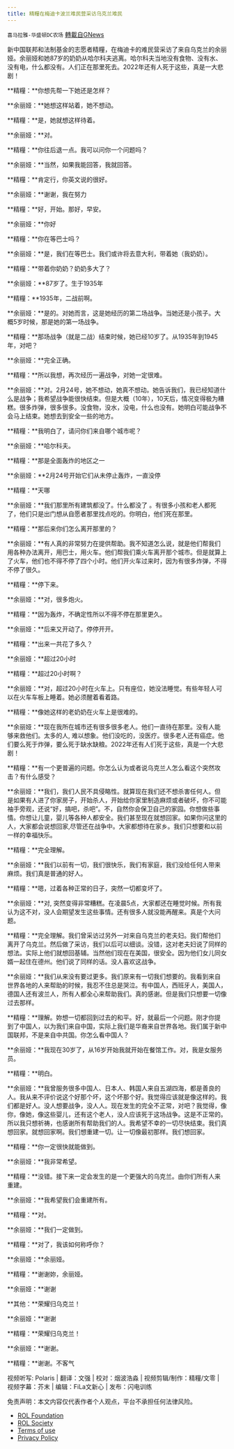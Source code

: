 ```yaml
---
title: 精糧在梅迪卡波兰难民营采访乌克兰难民
---
```

`喜马拉雅-华盛顿DC农场` [轉載自GNews](https://gnews.org/zh-hans/2247240/)

新中国联邦和法制基金的志愿者精糧，在梅迪卡的难民营采访了来自乌克兰的余丽娅。余丽娅和她87岁的奶奶从哈尔科夫逃离。哈尔科夫当地没有食物、没有水、没有电，什么都没有。人们正在那里死去。2022年还有人死于这些，真是一大悲剧！

**精糧：**你想先帮一下她还是怎样？

**余丽娅：**她想这样站着，她不想动。

**精糧：**是，她就想这样待着。

**余丽娅：**对。

**精糧：**你往后退一点。我可以问你一个问题吗？

**余丽娅：**当然，如果我能回答，我就回答。

**精糧：**肯定行，你英文说的很好。

**余丽娅：**谢谢，我在努力

**精糧：**好，开始。那好，早安。

**余丽娅：**你好

**精糧：**你在等巴士吗？

**余丽娅：**是，我们在等巴士。我们或许将去意大利，带着她（我奶奶）。

**精糧：**带着你奶奶？奶奶多大了？

**余丽娅：**87岁了。生于1935年

**精糧：**1935年，二战前啊。

**余丽娅：**是的。对她而言，这是她经历的第二场战争。当她还是小孩子。大概5岁时候，那是她的第一场战争。

**精糧：**那场战争（就是二战）结束时候，她已经10岁了。从1935年到1945年，对吧？

**余丽娅：**完全正确。

**精糧：**所以我想，再次经历一遍战争，对她一定很难。

**余丽娅：**对。2月24号，她不想动，她真不想动。她告诉我们，我已经知道什么是战争；我希望战争能很快结束。但是大概（10年），10天后，情况变得极为糟糕。很多炸弹，很多很多。没食物，没水，没电，什么也没有。她明白可能战争不会马上结束。她想去到安全一些的地方。

**精糧：**我明白了，请问你们来自哪个城市呢？

**余丽娅：**哈尔科夫。

**精糧：**那是全面轰炸的地区之一

**余丽娅：**2月24号开始它们从未停止轰炸，一直没停

**精糧：**天哪

**余丽娅：**我们那里所有建筑都没了。什么都没了 。有很多小孩和老人都死了，他们只是出门想从自愿者那里找点吃的。你明白，他们死在那里。

**精糧：**那后来你们怎么离开那里的？

**余丽娅：**有人真的非常努力在提供帮助。我不知道怎么说，就是他们帮我们用各种办法离开，用巴士，用火车。他们帮我们乘火车离开那个城市。但是就算上了火车，他们也不得不停了四个小时。他们开火车过来时，因为有很多炸弹，不得不停了很久。

**精糧：**停下来。

**余丽娅：**对，很多炮火。

**精糧：**因为轰炸，不确定性所以不得不停在那里更久。

**余丽娅：**后来又开动了。停停开开。

**精糧：**出来一共花了多久？

**余丽娅：**超过20小时

**精糧：**超过20小时啊？

**余丽娅：**对，超过20小时在火车上。只有座位，她没法睡觉。有些年轻人可以在火车车板上睡着。她必须醒着看着路。

**精糧：**像她这样的老奶奶在火车上是很难的。

**余丽娅：**现在我所在城市还有很多很多老人。他们一直待在那里。没有人能够来救他们。太多的人, 难以想象。他们没吃的，没医疗。很多老人还有癌症。他们要么死于炸弹，要么死于缺水缺粮。2022年还有人们死于这些，真是一个大悲剧！

**精糧：**有一个更普遍的问题。你怎么认为或者说乌克兰人怎么看这个突然攻击？有什么感受？

**余丽娅：**我们，我们人民不具侵略性。就算现在我们还不想杀害任何人。但是如果有人进了你家房子，开始杀人，开始给你家里制造麻烦或者破坏，你不可能袖手旁观，还说“好，搞吧，杀吧”。不，自然你会保卫自己的家园。你想做些事情。你想让儿童，婴儿等各种人都安全。我们甚至现在就想回家。如果你问这里的人，大家都会说想回家,尽管还在战争中。大家都想待在家乡。我们只想要和以前一样的幸福快乐。

**精糧：**完全理解。

**余丽娅：**我们以前有一切，我们很快乐，我们有家庭，我们没给任何人带来麻烦。我们真是普通的好人。

**精糧：**嗯，过着各种正常的日子，突然一切都变坏了。

**余丽娅：**对, 突然变得非常糟糕。在凌晨5点，大家都还在睡觉时候。所有我认为这不对，没人会期望发生这些事情。还有很多人就没能再醒来。真是个大问题。

**精糧：**完全理解。我们曾采访过另外一对来自乌克兰的老夫妇。我们帮他们离开了乌克兰。然后做了采访，我们以后可以细谈。没错，这对老夫妇说了同样的想法。实际上他们就想回基辅。当然他们现在在美国，很安全。因为他们女儿同女婿一起住在德州。他们说了同样的话。没人喜欢这战争。

**余丽娅：**我们从来没有要过更多。我们原来有一切我们想要的。我看到来自世界各地的人来帮助的时候，我忍不住总是哭泣。有中国人，西班牙人，美国人，德国人还有波兰人，所有人都全心来帮助我们。真的感谢。但是我们只想要一切像过去那样。

**精糧：**理解。妳想一切都回到过去的和平。好，就最后一个问题。刚才你提到了中国人，以为我们来自中国，实际上我们是华裔来自世界各地。我们属于新中国联邦，不是来自中共国。你怎么看中国人？

**余丽娅：**我现在30岁了，从16岁开始我就开始在餐馆工作。对，我是女服务员。

**精糧：**明白。

**余丽娅：**我曾服务很多中国人、日本人、韩国人来自五湖四海，都是善良的人。我从来不评价说这个好那个坏，这个坏那个好。我觉得应该就是像这样的。我们都是好人。没人想要战争，没人人。现在发生的完全不正常，对吧？我觉得，像你，像她，像这些婴儿，还有这个老人，没人应该死于这场战争。这是不正常的。所以我只想祈祷，也感谢所有帮助我们的人。我希望不幸的一切尽快结束。我们真想回家。就想回家啊。我们想重建一切。让一切像最初那样。我们想回家。

**精糧：**你一定很快就能做到。

**余丽娅：**我非常希望。

**精糧：**没错。接下来一定会发生的是一个更强大的乌克兰。由你们所有人来重建。

**余丽娅：**我希望我们会重建所有。

**精糧：**对。

**余丽娅：**我们一定做到。

**精糧：**对了，我该如何称呼你？

**余丽娅：**余丽娅。

**精糧：**谢谢妳，余丽娅。

**余丽娅：**谢谢

**其他：**荣耀归乌克兰！

**余丽娅：**谢谢

**精糧：**荣耀归乌克兰！

**余丽娅：**谢谢。

**精糧：**谢谢。不客气





视频听写: Polaris | 翻译：文强 | 校对：烟波浩淼 | 视频剪辑/制作：精糧/文零 | 视频字幕：芥末 | 编辑：FiLa文新心 | 发布：闪电训练

 

免责声明：本文内容仅代表作者个人观点，平台不承担任何法律风险。

- [ROL Foundation](https://rolfoundation.org/)
- [ROL Society](https://rolsociety.org/)
- [Terms of use](https://gnews.org/terms-of-use-3/)
- [Privacy Policy](https://gnews.org/privacy-policy/)
